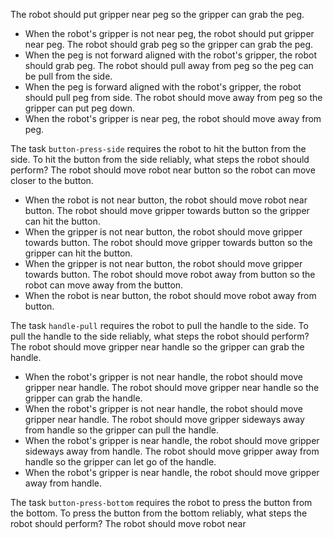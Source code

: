 
The robot should put gripper near peg so the gripper can grab the peg.
- When the robot's gripper is not near peg, the robot should put gripper near peg.
The robot should grab peg so the gripper can grab the peg.
- When the peg is not forward aligned with the robot's gripper, the robot should grab peg.
The robot should pull away from peg so the peg can be pull from the side.
- When the peg is forward aligned with the robot's gripper, the robot should pull peg from side.
The robot should move away from peg so the gripper can put peg down.
- When the robot's gripper is near peg, the robot should move away from peg.

The task `button-press-side` requires the robot to hit the button from the side.
To hit the button from the side reliably, what steps the robot should perform?
The robot should move robot near button so the robot can move closer to the button.
- When the robot is not near button, the robot should move robot near button.
The robot should move gripper towards button so the gripper can hit the button.
- When the gripper is not near button, the robot should move gripper towards button.
The robot should move gripper towards button so the gripper can hit the button.
- When the gripper is not near button, the robot should move gripper towards button.
The robot should move robot away from button so the robot can move away from the button.
- When the robot is near button, the robot should move robot away from button.

The task `handle-pull` requires the robot to pull the handle to the side.
To pull the handle to the side reliably, what steps the robot should perform?
The robot should move gripper near handle so the gripper can grab the handle.
- When the robot's gripper is not near handle, the robot should move gripper near handle.
The robot should move gripper near handle so the gripper can grab the handle.
- When the robot's gripper is not near handle, the robot should move gripper near handle.
The robot should move gripper sideways away from handle so the gripper can pull the handle.
- When the robot's gripper is near handle, the robot should move gripper sideways away from handle.
The robot should move gripper away from handle so the gripper can let go of the handle.
- When the robot's gripper is near handle, the robot should move gripper away from handle.

The task `button-press-bottom` requires the robot to press the button from the bottom.
To press the button from the bottom reliably, what steps the robot should perform?
The robot should move robot near